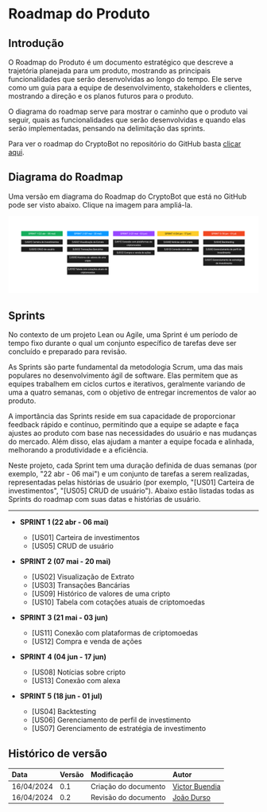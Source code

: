 # Roadmap do Produto

## Introdução

O Roadmap do Produto é um documento estratégico que descreve a trajetória planejada para um produto, mostrando as principais funcionalidades que serão desenvolvidas ao longo do tempo. Ele serve como um guia para a equipe de desenvolvimento, stakeholders e clientes, mostrando a direção e os planos futuros para o produto.

O diagrama do roadmap serve para mostrar o caminho que o produto vai seguir, quais as funcionalidades que serão desenvolvidas e quando elas serão implementadas, pensando na delimitação das sprints.

Para ver o roadmap do CryptoBot no repositório do GitHub basta [clicar aqui](https://github.com/orgs/EPS-2024-1-CryptoBot/projects/1/views/4).

## Diagrama do Roadmap

Uma versão em diagrama do Roadmap do CryptoBot que está no GitHub pode ser visto abaixo. Clique na imagem para ampliá-la.

![Diagrama do Roadmap](../assets/roadmap/roadmap.png)

## Sprints

No contexto de um projeto Lean ou Agile, uma Sprint é um período de tempo fixo durante o qual um conjunto específico de tarefas deve ser concluído e preparado para revisão.

As Sprints são parte fundamental da metodologia Scrum, uma das mais populares no desenvolvimento ágil de software. Elas permitem que as equipes trabalhem em ciclos curtos e iterativos, geralmente variando de uma a quatro semanas, com o objetivo de entregar incrementos de valor ao produto.

A importância das Sprints reside em sua capacidade de proporcionar feedback rápido e contínuo, permitindo que a equipe se adapte e faça ajustes ao produto com base nas necessidades do usuário e nas mudanças do mercado. Além disso, elas ajudam a manter a equipe focada e alinhada, melhorando a produtividade e a eficiência.

Neste projeto, cada Sprint tem uma duração definida de duas semanas (por exemplo, "22 abr - 06 mai") e um conjunto de tarefas a serem realizadas, representadas pelas histórias de usuário (por exemplo, "[US01] Carteira de investimentos", "[US05] CRUD de usuário"). Abaixo estão listadas todas as Sprints do roadmap com suas datas e histórias de usuário.

---

- **SPRINT 1 (22 abr - 06 mai)**

    - [US01] Carteira de investimentos
    - [US05] CRUD de usuário

- **SPRINT 2 (07 mai - 20 mai)**

    - [US02] Visualização de Extrato
    - [US03] Transações Bancárias
    - [US09] Histórico de valores de uma cripto
    - [US10] Tabela com cotações atuais de criptomoedas

- **SPRINT 3 (21 mai - 03 jun)**

    - [US11] Conexão com plataformas de criptomoedas
    - [US12] Compra e venda de ações

- **SPRINT 4 (04 jun - 17 jun)**

    - [US08] Notícias sobre cripto
    - [US13] Conexão com alexa

- **SPRINT 5 (18 jun - 01 jul)**

    - [US04] Backtesting
    - [US06] Gerenciamento de perfil de investimento
    - [US07] Gerenciamento de estratégia de investimento

## Histórico de versão

| Data | Versão | Modificação | Autor |
| :- | :- | :- | :- |
| 16/04/2024 | 0.1 | Criação do documento | [Victor Buendia](https://github.com/Victor-Buendia) | 
| 16/04/2024 | 0.2 | Revisão do documento | [João Durso](https://github.com/jvsdurso) | 